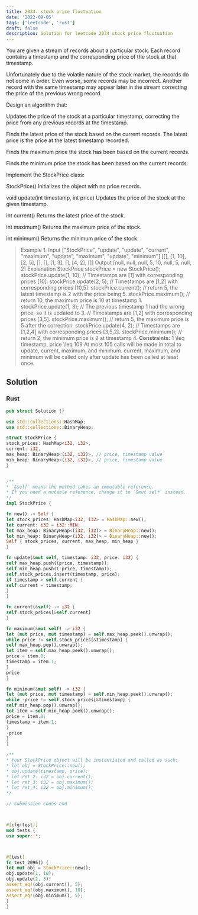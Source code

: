 ```yaml
---
title: 2034. stock price fluctuation
date: '2022-09-05'
tags: ['leetcode', 'rust']
draft: false
description: Solution for leetcode 2034 stock price fluctuation
---
```



You are given a stream of records about a particular stock. Each record contains a timestamp and the corresponding price of the stock at that timestamp.



Unfortunately due to the volatile nature of the stock market, the records do not come in order. Even worse, some records may be incorrect. Another record with the same timestamp may appear later in the stream correcting the price of the previous wrong record.



Design an algorithm that:



Updates the price of the stock at a particular timestamp, correcting the price from any previous records at the timestamp.

Finds the latest price of the stock based on the current records. The latest price is the price at the latest timestamp recorded.

Finds the maximum price the stock has been based on the current records.

Finds the minimum price the stock has been based on the current records.

Implement the StockPrice class:



StockPrice() Initializes the object with no price records.

void update(int timestamp, int price) Updates the price of the stock at the given timestamp.

int current() Returns the latest price of the stock.

int maximum() Returns the maximum price of the stock.

int minimum() Returns the minimum price of the stock.





> Example 1:
> Input
> ["StockPrice", "update", "update", "current", "maximum", "update", "maximum", "update", "minimum"]
> [[], [1, 10], [2, 5], [], [], [1, 3], [], [4, 2], []]
> Output
> [null, null, null, 5, 10, null, 5, null, 2]
> Explanation
> StockPrice stockPrice <TeX>=</TeX> new StockPrice();
> stockPrice.update(1, 10); // Timestamps are [1] with corresponding prices [10].
> stockPrice.update(2, 5);  // Timestamps are [1,2] with corresponding prices [10,5].
> stockPrice.current();     // return 5, the latest timestamp is 2 with the price being 5.
> stockPrice.maximum();     // return 10, the maximum price is 10 at timestamp 1.
> stockPrice.update(1, 3);  // The previous timestamp 1 had the wrong price, so it is updated to 3.
>                           // Timestamps are [1,2] with corresponding prices [3,5].
> stockPrice.maximum();     // return 5, the maximum price is 5 after the correction.
> stockPrice.update(4, 2);  // Timestamps are [1,2,4] with corresponding prices [3,5,2].
> stockPrice.minimum();     // return 2, the minimum price is 2 at timestamp 4.
**Constraints:**
> 1 <TeX>\leq</TeX> timestamp, price <TeX>\leq</TeX> 109
> At most 105 calls will be made in total to update, current, maximum, and minimum.
> current, maximum, and minimum will be called only after update has been called at least once.


## Solution


### Rust
```rust
pub struct Solution {}

use std::collections::HashMap;
use std::collections::BinaryHeap;

struct StockPrice {
stock_prices: HashMap<i32, i32>,
current: i32,
max_heap: BinaryHeap<(i32, i32)>, // price, timestamp value
min_heap: BinaryHeap<(i32, i32)>, // price, timestamp value
}


/**
* `&self` means the method takes an immutable reference.
* If you need a mutable reference, change it to `&mut self` instead.
*/
impl StockPrice {

fn new() -> Self {
let stock_prices: HashMap<i32, i32> = HashMap::new();
let current: i32 = i32::MIN;
let max_heap: BinaryHeap<(i32, i32)> = BinaryHeap::new();
let min_heap: BinaryHeap<(i32, i32)> = BinaryHeap::new();
Self { stock_prices, current, max_heap, min_heap }
}

fn update(&mut self, timestamp: i32, price: i32) {
self.max_heap.push((price, timestamp));
self.min_heap.push((-price, timestamp));
self.stock_prices.insert(timestamp, price);
if timestamp > self.current {
self.current = timestamp;
}
}

fn current(&self) -> i32 {
self.stock_prices[&self.current]
}

fn maximum(&mut self) -> i32 {
let (mut price, mut timestamp) = self.max_heap.peek().unwrap();
while price != self.stock_prices[&timestamp] {
self.max_heap.pop().unwrap();
let item = self.max_heap.peek().unwrap();
price = item.0;
timestamp = item.1;
}
price
}

fn minimum(&mut self) -> i32 {
let (mut price, mut timestamp) = self.min_heap.peek().unwrap();
while -price != self.stock_prices[&timestamp] {
self.min_heap.pop().unwrap();
let item = self.min_heap.peek().unwrap();
price = item.0;
timestamp = item.1;
}
-price
}
}

/**
* Your StockPrice object will be instantiated and called as such:
* let obj = StockPrice::new();
* obj.update(timestamp, price);
* let ret_2: i32 = obj.current();
* let ret_3: i32 = obj.maximum();
* let ret_4: i32 = obj.minimum();
*/

// submission codes end



#[cfg(test)]
mod tests {
use super::*;



#[test]
fn test_2096() {
let mut obj = StockPrice::new();
obj.update(1, 10);
obj.update(2, 5);
assert_eq!(obj.current(), 5);
assert_eq!(obj.maximum(), 10);
assert_eq!(obj.minimum(), 5);
}
}

```
